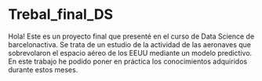 # Trebal_final_DS
Hola! Este es un proyecto final que presenté en el curso de Data Science de barcelonactiva. Se trata de un estudio de la actividad de las aeronaves que sobrevolaron el espacio aéreo de los EEUU mediante un modelo predictivo. En este trabajo he podido poner en práctica los conocimientos adquiridos durante estos meses.
